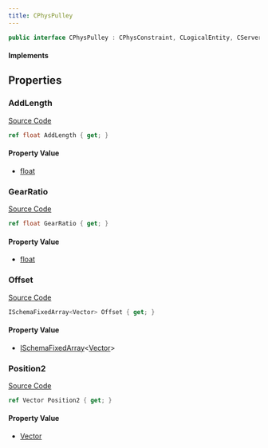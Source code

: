 ```yaml
---
title: CPhysPulley
---
```


```csharp
public interface CPhysPulley : CPhysConstraint, CLogicalEntity, CServerOnlyEntity, CBaseEntity, CEntityInstance, ISchemaClass<CEntityInstance>, ISchemaClass<CBaseEntity>, ISchemaClass<CServerOnlyEntity>, ISchemaClass<CLogicalEntity>, ISchemaClass<CPhysConstraint>, ISchemaClass<CPhysPulley>, ISchemaField, ISchemaClass, INativeHandle
```

#### Implements

## Properties

### AddLength

[Source Code](https://github.com/swiftly-solution/swiftlys2/blob/beta/managed/src/SwiftlyS2.Generated/Schemas/Interfaces/CPhysPulley.cs#L20)

```csharp
ref float AddLength { get; }
```

#### Property Value

- [float](https://learn.microsoft.com/dotnet/api/system.single)

### GearRatio

[Source Code](https://github.com/swiftly-solution/swiftlys2/blob/beta/managed/src/SwiftlyS2.Generated/Schemas/Interfaces/CPhysPulley.cs#L22)

```csharp
ref float GearRatio { get; }
```

#### Property Value

- [float](https://learn.microsoft.com/dotnet/api/system.single)

### Offset

[Source Code](https://github.com/swiftly-solution/swiftlys2/blob/beta/managed/src/SwiftlyS2.Generated/Schemas/Interfaces/CPhysPulley.cs#L18)

```csharp
ISchemaFixedArray<Vector> Offset { get; }
```

#### Property Value

- [ISchemaFixedArray](/docs/api/shared/schemas/ischemafixedarray-1)<[Vector](/docs/api/shared/natives/vector)>

### Position2

[Source Code](https://github.com/swiftly-solution/swiftlys2/blob/beta/managed/src/SwiftlyS2.Generated/Schemas/Interfaces/CPhysPulley.cs#L16)

```csharp
ref Vector Position2 { get; }
```

#### Property Value

- [Vector](/docs/api/shared/natives/vector)

